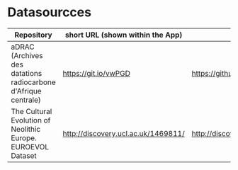 # Datasourcces

| Repository | short URL (shown within the App) | regular URL | DOI |
| --- | --- | --- | --- |
| aDRAC (Archives des datations radiocarbone d'Afrique centrale) | https://git.io/vwPGD | https://github.com/dirkseidensticker/aDRAC/blob/master/data/aDRAC.csv | 10.5281/zenodo.61113 |
| The Cultural Evolution of Neolithic Europe. EUROEVOL Dataset | http://discovery.ucl.ac.uk/1469811/ | http://discovery.ucl.ac.uk/1469811/ | 10.5334/joad.40 |
